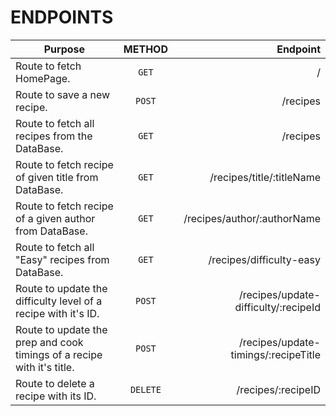# ENDPOINTS  


| Purpose      | METHOD          | Endpoint  |
| ------------- |:-------------:| -----:|
|   Route to fetch HomePage.   | `GET` | / |
|   Route to save a new recipe.   | `POST` | /recipes |
|   Route to fetch all recipes from the DataBase.   | `GET` | /recipes |
|   Route to fetch recipe of given title from DataBase.   | `GET` | /recipes/title/:titleName |
|   Route to fetch recipe of a given author from DataBase.   | `GET` | /recipes/author/:authorName |
|   Route to fetch all "Easy" recipes from DataBase.   | `GET` | /recipes/difficulty-easy |
|   Route to update the difficulty level of a recipe with it's ID.   | `POST` | /recipes/update-difficulty/:recipeId |
|   Route to update the prep and cook timings of a recipe with it's title.   | `POST` | /recipes/update-timings/:recipeTitle |
|   Route to delete a recipe with its ID.   | `DELETE` | /recipes/:recipeID |